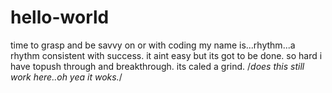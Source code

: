 # hello-world
time to grasp and be savvy on or with coding
my name is...rhythm...a rhythm consistent with success. it aint easy but its got to be done. so hard i have topush through and breakthrough. its caled a grind.
/*does this still work here..oh yea it woks.*/
